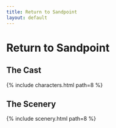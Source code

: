```yaml
---
title: Return to Sandpoint
layout: default
---
```


# Return to Sandpoint

## The Cast

{% include characters.html path=8 %}

## The Scenery

{% include scenery.html path=8 %}

